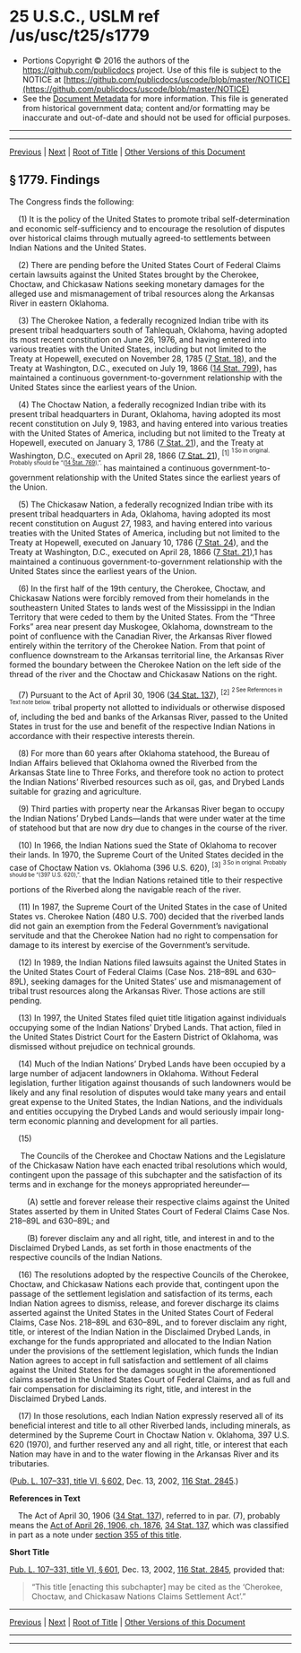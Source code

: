 ---
---

# 25 U.S.C., USLM ref /us/usc/t25/s1779

* Portions Copyright © 2016 the authors of the https://github.com/publicdocs project.
  Use of this file is subject to the NOTICE at [https://github.com/publicdocs/uscode/blob/master/NOTICE](https://github.com/publicdocs/uscode/blob/master/NOTICE)
* See the [Document Metadata](././../../../../..//README.md) for more information.
  This file is generated from historical government data; content and/or formatting may be inaccurate and out-of-date and should not be used for official purposes.

----------
----------

[Previous](./../../../../..//us/usc/t25/ch19/schXIII/m__us_usc_t25_ch19_schXIII.md) | [Next](./../../../../..//us/usc/t25/ch19/schXIII/m__us_usc_t25_s1779a.md) | [Root of Title](./../../../../../) | [Other Versions of this Document](https://publicdocs.github.io/go/links?ns=uslm&ref=%2Fus%2Fusc%2Ft25%2Fs1779)

## § 1779. Findings

The Congress finds the following:

    (1) It is the policy of the United States to promote tribal self-determination and economic self-sufficiency and to encourage the resolution of disputes over historical claims through mutually agreed-to settlements between Indian Nations and the United States.

    (2) There are pending before the United States Court of Federal Claims certain lawsuits against the United States brought by the Cherokee, Choctaw, and Chickasaw Nations seeking monetary damages for the alleged use and mismanagement of tribal resources along the Arkansas River in eastern Oklahoma.

    (3) The Cherokee Nation, a federally recognized Indian tribe with its present tribal headquarters south of Tahlequah, Oklahoma, having adopted its most recent constitution on June 26, 1976, and having entered into various treaties with the United States, including but not limited to the Treaty at Hopewell, executed on November 28, 1785 ([7 Stat. 18][/us/stat/7/18]), and the Treaty at Washington, D.C., executed on July 19, 1866 ([14 Stat. 799][/us/stat/14/799]), has maintained a continuous government-to-government relationship with the United States since the earliest years of the Union.

    (4) The Choctaw Nation, a federally recognized Indian tribe with its present tribal headquarters in Durant, Oklahoma, having adopted its most recent constitution on July 9, 1983, and having entered into various treaties with the United States of America, including but not limited to the Treaty at Hopewell, executed on January 3, 1786 ([7 Stat. 21][/us/stat/7/21]), and the Treaty at Washington, D.C., executed on April 28, 1866 ([7 Stat. 21][/us/stat/7/21]), <sup>\[1\]</sup>  <sup><sup> 1 So in original. Probably should be “([14 Stat. 769][/us/stat/14/769]),”. </sup></sup>  has maintained a continuous government-to-government relationship with the United States since the earliest years of the Union.

    (5) The Chickasaw Nation, a federally recognized Indian tribe with its present tribal headquarters in Ada, Oklahoma, having adopted its most recent constitution on August 27, 1983, and having entered into various treaties with the United States of America, including but not limited to the Treaty at Hopewell, executed on January 10, 1786 ([7 Stat. 24][/us/stat/7/24]), and the Treaty at Washington, D.C., executed on April 28, 1866 ([7 Stat. 21][/us/stat/7/21]),1 has maintained a continuous government-to-government relationship with the United States since the earliest years of the Union.

    (6) In the first half of the 19th century, the Cherokee, Choctaw, and Chickasaw Nations were forcibly removed from their homelands in the southeastern United States to lands west of the Mississippi in the Indian Territory that were ceded to them by the United States. From the “Three Forks” area near present day Muskogee, Oklahoma, downstream to the point of confluence with the Canadian River, the Arkansas River flowed entirely within the territory of the Cherokee Nation. From that point of confluence downstream to the Arkansas territorial line, the Arkansas River formed the boundary between the Cherokee Nation on the left side of the thread of the river and the Choctaw and Chickasaw Nations on the right.

    (7) Pursuant to the Act of April 30, 1906 ([34 Stat. 137][/us/stat/34/137]), <sup>\[2\]</sup>  <sup><sup> 2 See References in Text note below. </sup></sup>  tribal property not allotted to individuals or otherwise disposed of, including the bed and banks of the Arkansas River, passed to the United States in trust for the use and benefit of the respective Indian Nations in accordance with their respective interests therein.

    (8) For more than 60 years after Oklahoma statehood, the Bureau of Indian Affairs believed that Oklahoma owned the Riverbed from the Arkansas State line to Three Forks, and therefore took no action to protect the Indian Nations’ Riverbed resources such as oil, gas, and Drybed Lands suitable for grazing and agriculture.

    (9) Third parties with property near the Arkansas River began to occupy the Indian Nations’ Drybed Lands—lands that were under water at the time of statehood but that are now dry due to changes in the course of the river.

    (10) In 1966, the Indian Nations sued the State of Oklahoma to recover their lands. In 1970, the Supreme Court of the United States decided in the case of Choctaw Nation vs. Oklahoma (396 U.S. 620), <sup>\[3\]</sup>  <sup><sup> 3 So in original. Probably should be “(397 U.S. 620),”. </sup></sup>  that the Indian Nations retained title to their respective portions of the Riverbed along the navigable reach of the river.

    (11) In 1987, the Supreme Court of the United States in the case of United States vs. Cherokee Nation (480 U.S. 700) decided that the riverbed lands did not gain an exemption from the Federal Government’s navigational servitude and that the Cherokee Nation had no right to compensation for damage to its interest by exercise of the Government’s servitude.

    (12) In 1989, the Indian Nations filed lawsuits against the United States in the United States Court of Federal Claims (Case Nos. 218–89L and 630–89L), seeking damages for the United States’ use and mismanagement of tribal trust resources along the Arkansas River. Those actions are still pending.

    (13) In 1997, the United States filed quiet title litigation against individuals occupying some of the Indian Nations’ Drybed Lands. That action, filed in the United States District Court for the Eastern District of Oklahoma, was dismissed without prejudice on technical grounds.

    (14) Much of the Indian Nations’ Drybed Lands have been occupied by a large number of adjacent landowners in Oklahoma. Without Federal legislation, further litigation against thousands of such landowners would be likely and any final resolution of disputes would take many years and entail great expense to the United States, the Indian Nations, and the individuals and entities occupying the Drybed Lands and would seriously impair long-term economic planning and development for all parties.

    (15)

     The Councils of the Cherokee and Choctaw Nations and the Legislature of the Chickasaw Nation have each enacted tribal resolutions which would, contingent upon the passage of this subchapter and the satisfaction of its terms and in exchange for the moneys appropriated hereunder—

        (A) settle and forever release their respective claims against the United States asserted by them in United States Court of Federal Claims Case Nos. 218–89L and 630–89L; and

        (B) forever disclaim any and all right, title, and interest in and to the Disclaimed Drybed Lands, as set forth in those enactments of the respective councils of the Indian Nations.

    (16) The resolutions adopted by the respective Councils of the Cherokee, Choctaw, and Chickasaw Nations each provide that, contingent upon the passage of the settlement legislation and satisfaction of its terms, each Indian Nation agrees to dismiss, release, and forever discharge its claims asserted against the United States in the United States Court of Federal Claims, Case Nos. 218–89L and 630–89L, and to forever disclaim any right, title, or interest of the Indian Nation in the Disclaimed Drybed Lands, in exchange for the funds appropriated and allocated to the Indian Nation under the provisions of the settlement legislation, which funds the Indian Nation agrees to accept in full satisfaction and settlement of all claims against the United States for the damages sought in the aforementioned claims asserted in the United States Court of Federal Claims, and as full and fair compensation for disclaiming its right, title, and interest in the Disclaimed Drybed Lands.

    (17) In those resolutions, each Indian Nation expressly reserved all of its beneficial interest and title to all other Riverbed lands, including minerals, as determined by the Supreme Court in Choctaw Nation v. Oklahoma, 397 U.S. 620 (1970), and further reserved any and all right, title, or interest that each Nation may have in and to the water flowing in the Arkansas River and its tributaries.

([Pub. L. 107–331, title VI, § 602][/us/pl/107/331/s602], Dec. 13, 2002, [116 Stat. 2845][/us/stat/116/2845].)

 __References in Text__ 

    The Act of April 30, 1906 ([34 Stat. 137][/us/stat/34/137]), referred to in par. (7), probably means the [Act of April 26, 1906, ch. 1876][/us/act/1906-04-26/ch1876], [34 Stat. 137][/us/stat/34/137], which was classified in part as a note under [section 355 of this title][/us/usc/t25/s355].

 __Short Title__ 

[Pub. L. 107–331, title VI, § 601][/us/pl/107/331/s601], Dec. 13, 2002, [116 Stat. 2845][/us/stat/116/2845], provided that: 

> “This title \[enacting this subchapter\] may be cited as the ‘Cherokee, Choctaw, and Chickasaw Nations Claims Settlement Act’.”

----------

[Previous](./../../../../..//us/usc/t25/ch19/schXIII/m__us_usc_t25_ch19_schXIII.md) | [Next](./../../../../..//us/usc/t25/ch19/schXIII/m__us_usc_t25_s1779a.md) | [Root of Title](./../../../../../) | [Other Versions of this Document](https://publicdocs.github.io/go/links?ns=uslm&ref=%2Fus%2Fusc%2Ft25%2Fs1779)

----------
----------

[/us/stat/7/18]: https://publicdocs.github.io/go/links?ns=uslm&ref=%2Fus%2Fstat%2F7%2F18
[/us/stat/14/799]: https://publicdocs.github.io/go/links?ns=uslm&ref=%2Fus%2Fstat%2F14%2F799
[/us/stat/7/21]: https://publicdocs.github.io/go/links?ns=uslm&ref=%2Fus%2Fstat%2F7%2F21
[/us/stat/7/21]: https://publicdocs.github.io/go/links?ns=uslm&ref=%2Fus%2Fstat%2F7%2F21
[/us/stat/14/769]: https://publicdocs.github.io/go/links?ns=uslm&ref=%2Fus%2Fstat%2F14%2F769
[/us/stat/7/24]: https://publicdocs.github.io/go/links?ns=uslm&ref=%2Fus%2Fstat%2F7%2F24
[/us/stat/7/21]: https://publicdocs.github.io/go/links?ns=uslm&ref=%2Fus%2Fstat%2F7%2F21
[/us/stat/34/137]: https://publicdocs.github.io/go/links?ns=uslm&ref=%2Fus%2Fstat%2F34%2F137
[/us/pl/107/331/s602]: https://publicdocs.github.io/go/links?ns=uslm&ref=%2Fus%2Fpl%2F107%2F331%2Fs602
[/us/stat/116/2845]: https://publicdocs.github.io/go/links?ns=uslm&ref=%2Fus%2Fstat%2F116%2F2845
[/us/stat/34/137]: https://publicdocs.github.io/go/links?ns=uslm&ref=%2Fus%2Fstat%2F34%2F137
[/us/act/1906-04-26/ch1876]: https://publicdocs.github.io/go/links?ns=uslm&ref=%2Fus%2Fact%2F1906-04-26%2Fch1876
[/us/stat/34/137]: https://publicdocs.github.io/go/links?ns=uslm&ref=%2Fus%2Fstat%2F34%2F137
[/us/usc/t25/s355]: https://publicdocs.github.io/go/links?ns=uslm&ref=%2Fus%2Fusc%2Ft25%2Fs355
[/us/pl/107/331/s601]: https://publicdocs.github.io/go/links?ns=uslm&ref=%2Fus%2Fpl%2F107%2F331%2Fs601
[/us/stat/116/2845]: https://publicdocs.github.io/go/links?ns=uslm&ref=%2Fus%2Fstat%2F116%2F2845


